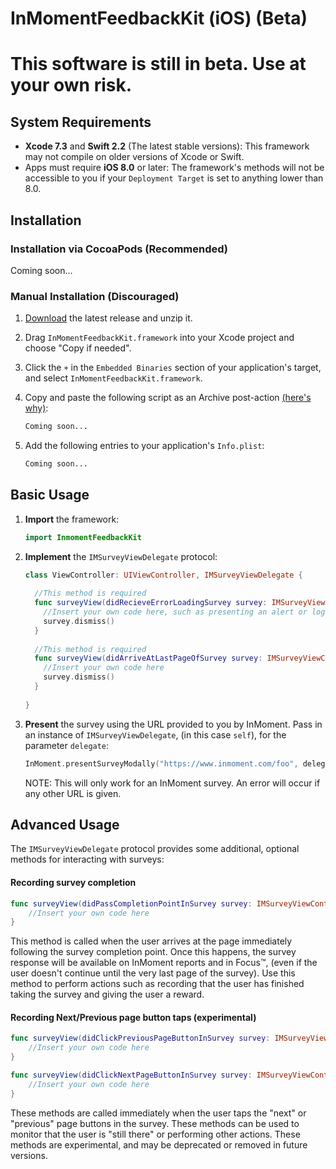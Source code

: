 # InMomentFeedbackKit (iOS) (Beta)

# This software is still in beta. Use at your own risk.

## System Requirements

- **Xcode 7.3** and **Swift 2.2** (The latest stable versions): This framework may not compile on older versions of Xcode or Swift.
- Apps must require **iOS 8.0** or later: The framework's methods will not be accessible to you if your ```Deployment Target``` is set to anything lower than 8.0.

## Installation

### Installation via CocoaPods (Recommended)

Coming soon...

### Manual Installation (Discouraged)

1. [Download](../../releases/latest) the latest release and unzip it.
2. Drag ```InMomentFeedbackKit.framework``` into your Xcode project and choose "Copy if needed".
3. Click the ```+``` in the ```Embedded Binaries``` section of your application's target, and select ```InMomentFeedbackKit.framework```.
3. Copy and paste the following script as an Archive post-action [(here's why)]():

    ```bash
    Coming soon...
    ```
    
4. Add the following entries to your application's ```Info.plist```:

    ```xml
    Coming soon...
    ```

## Basic Usage

1. **Import** the framework:

    ```swift
    import InmomentFeedbackKit
    ```

2. **Implement** the ```IMSurveyViewDelegate``` protocol:

    ```swift
    class ViewController: UIViewController, IMSurveyViewDelegate {
      
      //This method is required
      func surveyView(didRecieveErrorLoadingSurvey survey: IMSurveyViewController, error: NSError) {
        //Insert your own code here, such as presenting an alert or logging the error
        survey.dismiss()
      }
      
      //This method is required
      func surveyView(didArriveAtLastPageOfSurvey survey: IMSurveyViewController) {
        //Insert your own code here
        survey.dismiss()
      }
      
    }
   ```

3. **Present** the survey using the URL provided to you by InMoment. Pass in an instance of ```IMSurveyViewDelegate```, (in this case ```self```), for the parameter ```delegate```:

    ```swift
    InMoment.presentSurveyModally("https://www.inmoment.com/foo", delegate: self)
    ```
    
    NOTE: This will only work for an InMoment survey. An error will occur if any other URL is given.

## Advanced Usage

The ```IMSurveyViewDelegate``` protocol provides some additional, optional methods for interacting with surveys:

#### Recording survey completion

```swift
func surveyView(didPassCompletionPointInSurvey survey: IMSurveyViewController) {
    //Insert your own code here
}
```
  
This method is called when the user arrives at the page immediately following the survey completion point. Once this happens, the survey response will be available on InMoment reports and in Focus™, (even if the user doesn't continue until the very last page of the survey). Use this method to perform actions such as recording that the user has finished taking the survey and giving the user a reward.

#### Recording Next/Previous page button taps (experimental)

```swift
func surveyView(didClickPreviousPageButtonInSurvey survey: IMSurveyViewController) {
    //Insert your own code here
}

func surveyView(didClickNextPageButtonInSurvey survey: IMSurveyViewController) {
    //Insert your own code here
}
```

These methods are called immediately when the user taps the "next" or "previous" page buttons in the survey. These methods can be used to monitor that the user is "still there" or performing other actions. These methods are experimental, and may be deprecated or removed in future versions.
